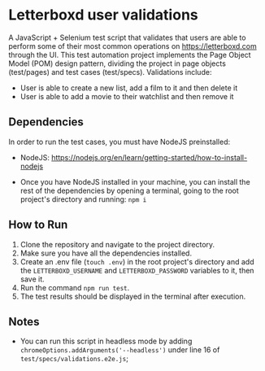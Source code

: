 # Letterboxd user validations

A JavaScript + Selenium test script that validates that users are able to perform some of their most common operations on https://letterboxd.com through the UI. This test automation project implements the Page Object Model (POM) design pattern, dividing the project in page objects (test/pages) and test cases (test/specs). Validations include:

- User is able to create a new list, add a film to it and then delete it
- User is able to add a movie to their watchlist and then remove it

## Dependencies

In order to run the test cases, you must have NodeJS preinstalled:

- NodeJS: https://nodejs.org/en/learn/getting-started/how-to-install-nodejs

- Once you have NodeJS installed in your machine, you can install the rest of the dependencies by opening a terminal, going to the root project's directory and running: `npm i`

## How to Run

1. Clone the repository and navigate to the project directory.
2. Make sure you have all the dependencies installed.
3. Create an .env file (`touch .env`) in the root project's directory and add the `LETTERBOXD_USERNAME` and `LETTERBOXD_PASSWORD` variables to it, then save it.
4. Run the command `npm run test`.
5. The test results should be displayed in the terminal after execution.

## Notes

- You can run this script in headless mode by adding `chromeOptions.addArguments('--headless')` under line 16 of `test/specs/validations.e2e.js`;

